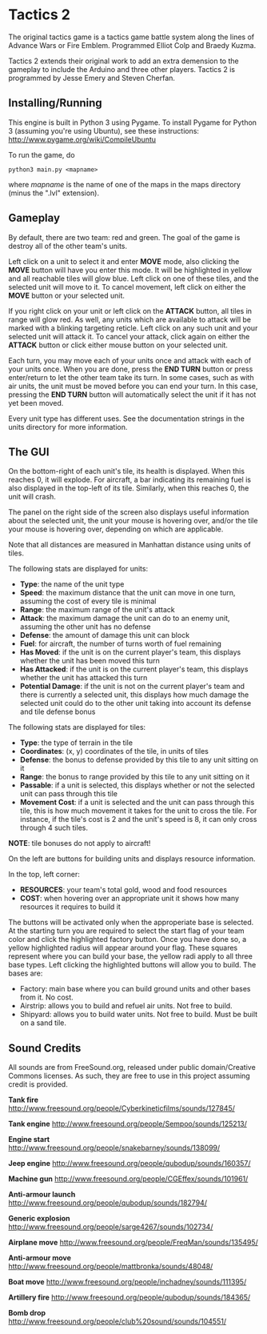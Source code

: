 Tactics 2
=======

The original tactics game is a tactics game battle system along the lines of 
Advance Wars or Fire Emblem. Programmed Elliot Colp and Braedy Kuzma.

Tactics 2 extends their original work to add an extra demension to the 
gameplay to include the Arduino and three other players.
Tactics 2 is programmed by Jesse Emery and Steven Cherfan.

Installing/Running
------------------

This engine is built in Python 3 using Pygame. To install Pygame for Python 3
(assuming you're using Ubuntu), see these instructions:
http://www.pygame.org/wiki/CompileUbuntu

To run the game, do

    python3 main.py <mapname>

where _mapname_ is the name of one of the maps in the maps directory (minus 
the ".lvl" extension).

Gameplay
--------

By default, there are two team: red and green. The goal of the game is 
destroy all of the other team's units.

Left click on a unit to select it and enter **MOVE** mode, also clicking 
the **MOVE** button will have you enter this mode. It will be highlighted
in yellow and all reachable tiles will glow blue. Left click on one of these tiles, 
and the selected unit will move to it. To cancel movement, 
left click on either the **MOVE** button or your selected unit.

If you right click on  your unit or left click on the **ATTACK** button, 
all tiles in range will glow red. As well, any units which are available 
to attack will be marked with a blinking targeting reticle.
Left click on any such unit and your selected unit will attack it. 
To cancel your attack, click again on either the **ATTACK** button or 
click either mouse button on your selected unit.

Each turn, you may move each of your units once and attack with each of your 
units once. When you are done, press the **END TURN** button or press enter/return
to let the other team take its turn. In some cases, such as with air units, the unit 
must be moved before you can end your turn. In this case, pressing the **END 
TURN** button will automatically select the unit if it has not yet been moved.

Every unit type has different uses. See the documentation strings in the 
units directory for more information.

The GUI
-------

On the bottom-right of each unit's tile, its health is displayed. When this 
reaches 0, it will explode. For aircraft, a bar indicating its remaining 
fuel is also displayed in the top-left of its tile. Similarly, when this 
reaches 0, the unit will crash.

The panel on the right side of the screen also displays useful information 
about the selected unit, the unit your mouse is hovering over, and/or the 
tile your mouse is hovering over, depending on which are applicable.

Note that all distances are measured in Manhattan distance using units of 
tiles.

The following stats are displayed for units:

- **Type**: the name of the unit type
- **Speed**: the maximum distance that the unit can move in one turn, assuming
  the cost of every tile is minimal
- **Range**: the maximum range of the unit's attack
- **Attack**: the maximum damage the unit can do to an enemy unit, assuming the
  other unit has no defense
- **Defense**: the amount of damage this unit can block
- **Fuel**: for aircraft, the number of turns worth of fuel remaining
- **Has Moved**: if the unit is on the current player's team, this displays
  whether the unit has been moved this turn
- **Has Attacked**: if the unit is on the current player's team, this displays
  whether the unit has attacked this turn
- **Potential Damage**: if the unit is not on the current player's team and
  there is currently a selected unit, this displays how much damage the selected
  unit could do to the other unit taking into account its defense and tile
  defense bonus

The following stats are displayed for tiles:

- **Type**: the type of terrain in the tile
- **Coordinates**: (x, y) coordinates of the tile, in units of tiles
- **Defense**: the bonus to defense provided by this tile to any unit sitting on
  it
- **Range**: the bonus to range provided by this tile to any unit sitting on it
- **Passable**: if a unit is selected, this displays whether or not the selected
  unit can pass through this tile
- **Movement Cost**: if a unit is selected and the unit can pass through this
  tile, this is how much movement it takes for the unit to cross the tile. For
  instance, if the tile's cost is 2 and the unit's speed is 8, it can only cross
  through 4 such tiles.

**NOTE**: tile bonuses do not apply to aircraft!

On the left are buttons for building units and displays resource information.

In the top, left corner:
- **RESOURCES**: your team's total gold, wood and food resources
- **COST**: when hovering over an appropriate unit it shows how many resources
  it requires to build it

The buttons will be activated only when the approperiate base is selected. At the starting
turn you are required to select the start flag of your team color and click the highlighted
factory button. Once you have done so, a yellow highlighted radius will appear around your
flag. These squares represent where you can build your base, the yellow radi apply to all
three base types. Left clicking the highlighted buttons will allow you to build.
The bases are:
- Factory: main base where you can build ground units and other bases from it. No cost.
- Airstrip: allows you to build and refuel air units. Not free to build.
- Shipyard: allows you to build water units. Not free to build. Must be built on a sand tile.

Sound Credits
-------------
All sounds are from FreeSound.org, released under public domain/Creative Commons
licenses. As such, they are free to use in this project assuming credit is
provided.

**Tank fire**
http://www.freesound.org/people/Cyberkineticfilms/sounds/127845/

**Tank engine**
http://www.freesound.org/people/Sempoo/sounds/125213/

**Engine start**
http://www.freesound.org/people/snakebarney/sounds/138099/

**Jeep engine**
http://www.freesound.org/people/qubodup/sounds/160357/

**Machine gun**
http://www.freesound.org/people/CGEffex/sounds/101961/

**Anti-armour launch**
http://www.freesound.org/people/qubodup/sounds/182794/

**Generic explosion**
http://www.freesound.org/people/sarge4267/sounds/102734/

**Airplane move**
http://www.freesound.org/people/FreqMan/sounds/135495/

**Anti-armour move**
http://www.freesound.org/people/mattbronka/sounds/48048/

**Boat move**
http://www.freesound.org/people/inchadney/sounds/111395/

**Artillery fire**
http://www.freesound.org/people/qubodup/sounds/184365/

**Bomb drop**
http://www.freesound.org/people/club%20sound/sounds/104551/
